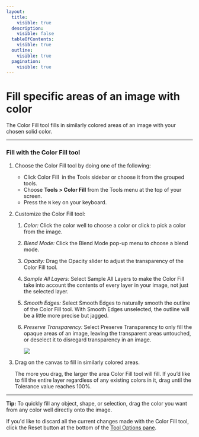 ```yaml
---
layout:
  title:
    visible: true
  description:
    visible: false
  tableOfContents:
    visible: true
  outline:
    visible: true
  pagination:
    visible: true
---
```


# Fill specific areas of an image with color

The Color Fill tool fills in similarly colored areas of an image with your chosen solid color.

***

### Fill with the Color Fill tool

1. Choose the Color Fill tool by doing one of the following:&#x20;
   * Click Color Fill <img src="https://help.pixelmator.com/pixelmator-pro/3.5/assets/English/1580999220000.png" alt="" data-size="line"> in the Tools sidebar or choose it from the grouped tools.
   * Choose **Tools > Color Fill** from the Tools menu at the top of your screen.
   * Press the `N` key on your keyboard.
2. Customize the Color Fill tool:
   1. _Color:_ Click the color well to choose a color or click <img src="https://help.pixelmator.com/pixelmator-pro/3.5/assets/English/1588174408000.png" alt="" data-size="line">to pick a color from the image.
   2. _Blend Mode:_ Click the Blend Mode pop-up menu to choose a blend mode.
   3. _Opacity:_ Drag the Opacity slider to adjust the transparency of the Color Fill tool.
   4. _Sample All Layers:_ Select Sample All Layers to make the Color Fill take into account the contents of every layer in your image, not just the selected layer.
   5. _Smooth Edges:_ Select Smooth Edges to naturally smooth the outline of the Color Fill tool. With Smooth Edges unselected, the outline will be a little more precise but jagged.
   6.  _Preserve Transparency:_ Select Preserve Transparency to only fill the opaque areas of an image, leaving the transparent areas untouched, or deselect it to disregard transparency in an image.

       ![](https://help.pixelmator.com/pixelmator-pro/3.5/assets/English/1625134798000.png)
3.  Drag on the canvas to fill in similarly colored areas.

    The more you drag, the larger the area Color Fill tool will fill. If you’d like to fill the entire layer regardless of any existing colors in it, drag until the Tolerance value reaches 100%.

***

&#x20;**Tip:** To quickly fill any object, shape, or selection, drag the color you want from any color well directly onto the image.

If you'd like to discard all the current changes made with the Color Fill tool, click the Reset button at the bottom of the [Tool Options pane](https://www.pixelmator.com/support/guide/pixelmator-pro/#glossary).
